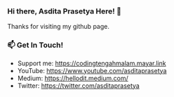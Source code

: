 ### Hi there, Asdita Prasetya Here! 👋

Thanks for visiting my github page. 

### 📫 Get In Touch!
- Support me: https://codingtengahmalam.mayar.link
- YouTube: https://www.youtube.com/asditaprasetya
- Medium: https://hellodit.medium.com/
- Twitter: https://twitter.com/asditaprasetya


<!--
**hellodit/hellodit** is a ✨ _special_ ✨ repository because its `README.md` (this file) appears on your GitHub profile.

Here are some ideas to get you started:

- 🔭 I’m currently working on ...
- 🌱 I’m currently learning ...
- 👯 I’m looking to collaborate on ...
- 🤔 I’m looking for help with ...
- 💬 Ask me about ...
- 📫 How to reach me: ...
- 😄 Pronouns: ...
- ⚡ Fun fact: ...
-->
